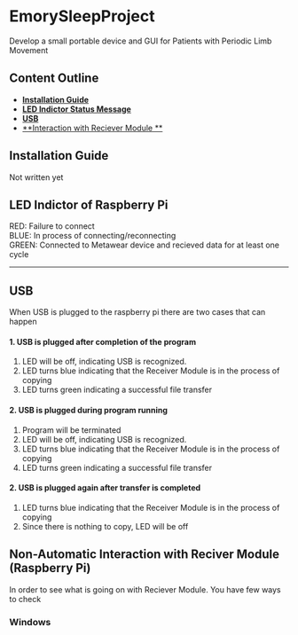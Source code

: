 EmorySleepProject
===========
Develop a small portable device and GUI for Patients with Periodic Limb Movement 
## Content Outline
- [**Installation Guide**](#installation-guide)
- [**LED Indictor Status Message**](#led-indictor-of-raspberry-pi)
- [**USB**](#usb)
- [**Interaction with Reciever Module **](#non-automatic-interaction-with-reciver-module-(raspberry-pi))

Installation Guide
------------------
Not written yet
## LED Indictor of Raspberry Pi
RED: Failure to connect \
BLUE: In process of connecting/reconnecting\
GREEN: Connected to Metawear device and recieved data for at least one cycle
___
## USB
When USB is plugged to the raspberry pi there are two cases that can happen
#### 1. USB is plugged after completion of the program
1) LED will be off, indicating USB is recognized.
2) LED turns blue indicating that the Receiver Module is in the process of copying
3) LED turns green indicating a successful file transfer
#### 2. USB is plugged during program running
1) Program will be terminated
2) LED will be off, indicating USB is recognized.
3) LED turns blue indicating that the Receiver Module is in the process of copying
4) LED turns green indicating a successful file transfer
#### 2. USB is plugged again after transfer is completed
1) LED turns blue indicating that the Receiver Module is in the process of copying
2) Since there is nothing to copy, LED will be off

## Non-Automatic Interaction with Reciver Module (Raspberry Pi)
In order to see what is going on with Reciever Module. You have few ways to check
### Windows
